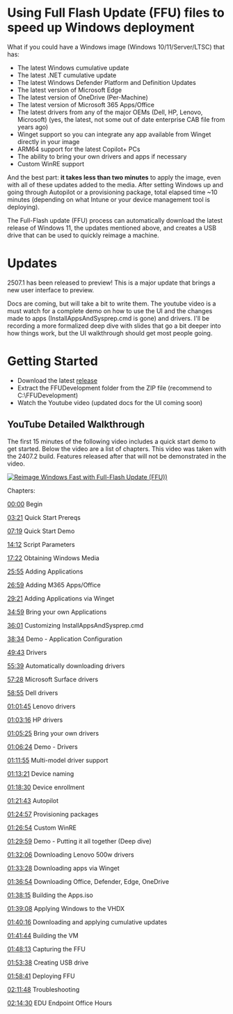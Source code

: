 # Using Full Flash Update (FFU) files to speed up Windows deployment

What if you could have a Windows image (Windows 10/11/Server/LTSC) that has:

- The latest Windows cumulative update
- The latest .NET cumulative update
- The latest Windows Defender Platform and Definition Updates
- The latest version of Microsoft Edge
- The latest version of OneDrive (Per-Machine)
- The latest version of Microsoft 365 Apps/Office
- The latest drivers from any of the major OEMs (Dell, HP, Lenovo, Microsoft) (yes, the latest, not some out of date enterprise CAB file from years ago)
- Winget support so you can integrate any app available from Winget directly in your image
- ARM64 support for the latest Copilot+ PCs
- The ability to bring your own drivers and apps if necessary
- Custom WinRE support

And the best part: **it takes less than two minutes** to apply the image, even with all of these updates added to the media. After setting Windows up and going through Autopilot or a provisioning package, total elapsed time ~10 minutes (depending on what Intune or your device management tool is deploying).

The Full-Flash update (FFU) process can automatically download the latest release of Windows 11, the updates mentioned above, and creates a USB drive that can be used to quickly reimage a machine.

# Updates

2507.1 has been released to preview! This is a major update that brings a new user interface to preview.

Docs are coming, but will take a bit to write them. The youtube video is a must watch for a complete demo on how to use the UI and the changes made to apps (InstallAppsAndSysprep.cmd is gone) and drivers. I'll be recording a more formalized deep dive with slides that go a bit deeper into how things work, but the UI walkthrough should get most people going.

# Getting Started

- Download the latest [release](https://github.com/rbalsleyMSFT/FFU/releases)
- Extract the FFUDevelopment folder from the ZIP file (recommend to C:\FFUDevelopment)
- Watch the Youtube video (updated docs for the UI coming soon)

## YouTube Detailed Walkthrough

The first 15 minutes of the following video includes a quick start demo to get started. Below the video are a list of chapters. This video was taken with the 2407.2 build. Features released after that will not be demonstrated in the video.

[![Reimage Windows Fast with Full-Flash Update (FFU))](https://img.youtube.com/vi/rqXRbgeeKSQ/maxresdefault.jpg)](https://www.youtube.com/watch?v=rqXRbgeeKSQ "Reimage Windows Fast with Full-Flash Update (FFU))")

Chapters:

[00:00](https://www.youtube.com/watch?v=rqXRbgeeKSQ&t=0s) Begin

[03:21](https://www.youtube.com/watch?v=rqXRbgeeKSQ&t=201s) Quick Start Prereqs

[07:19](https://www.youtube.com/watch?v=rqXRbgeeKSQ&t=439s) Quick Start Demo

[14:12](https://www.youtube.com/watch?v=rqXRbgeeKSQ&t=852s) Script Parameters

[17:22](https://www.youtube.com/watch?v=rqXRbgeeKSQ&t=1042s) Obtaining Windows Media

[25:55](https://www.youtube.com/watch?v=rqXRbgeeKSQ&t=1555s) Adding Applications

[26:59](https://www.youtube.com/watch?v=rqXRbgeeKSQ&t=1619s) Adding M365 Apps/Office

[29:21](https://www.youtube.com/watch?v=rqXRbgeeKSQ&t=1761s) Adding Applications via Winget

[34:59](https://www.youtube.com/watch?v=rqXRbgeeKSQ&t=2099s) Bring your own Applications

[36:01](https://www.youtube.com/watch?v=rqXRbgeeKSQ&t=2161s) Customizing InstallAppsAndSysprep.cmd

[38:34](https://www.youtube.com/watch?v=rqXRbgeeKSQ&t=2314s) Demo - Application Configuration

[49:43](https://www.youtube.com/watch?v=rqXRbgeeKSQ&t=2983s) Drivers

[55:39](https://www.youtube.com/watch?v=rqXRbgeeKSQ&t=3339s) Automatically downloading drivers

[57:28](https://www.youtube.com/watch?v=rqXRbgeeKSQ&t=3448s) Microsoft Surface drivers

[58:55](https://www.youtube.com/watch?v=rqXRbgeeKSQ&t=3535s) Dell drivers

[01:01:45](https://www.youtube.com/watch?v=rqXRbgeeKSQ&t=3705s) Lenovo drivers

[01:03:16](https://www.youtube.com/watch?v=rqXRbgeeKSQ&t=3796s) HP drivers

[01:05:25](https://www.youtube.com/watch?v=rqXRbgeeKSQ&t=3925s) Bring your own drivers

[01:06:24](https://www.youtube.com/watch?v=rqXRbgeeKSQ&t=3984s) Demo - Drivers

[01:11:55](https://www.youtube.com/watch?v=rqXRbgeeKSQ&t=4315s) Multi-model driver support

[01:13:21](https://www.youtube.com/watch?v=rqXRbgeeKSQ&t=4401s) Device naming

[01:18:30](https://www.youtube.com/watch?v=rqXRbgeeKSQ&t=4710s) Device enrollment

[01:21:43](https://www.youtube.com/watch?v=rqXRbgeeKSQ&t=4903s) Autopilot

[01:24:57](https://www.youtube.com/watch?v=rqXRbgeeKSQ&t=5097s) Provisioning packages

[01:26:54](https://www.youtube.com/watch?v=rqXRbgeeKSQ&t=5214s) Custom WinRE

[01:29:59](https://www.youtube.com/watch?v=rqXRbgeeKSQ&t=5399s) Demo - Putting it all together (Deep dive)

[01:32:06](https://www.youtube.com/watch?v=rqXRbgeeKSQ&t=5526s) Downloading Lenovo 500w drivers

[01:33:28](https://www.youtube.com/watch?v=rqXRbgeeKSQ&t=5608s) Downloading apps via Winget

[01:36:54](https://www.youtube.com/watch?v=rqXRbgeeKSQ&t=5814s) Downloading Office, Defender, Edge, OneDrive

[01:38:15](https://www.youtube.com/watch?v=rqXRbgeeKSQ&t=5895s) Building the Apps.iso

[01:39:08](https://www.youtube.com/watch?v=rqXRbgeeKSQ&t=5948s) Applying Windows to the VHDX

[01:40:16](https://www.youtube.com/watch?v=rqXRbgeeKSQ&t=6016s) Downloading and applying cumulative updates

[01:41:44](https://www.youtube.com/watch?v=rqXRbgeeKSQ&t=6104s) Building the VM

[01:48:13](https://www.youtube.com/watch?v=rqXRbgeeKSQ&t=6493s) Capturing the FFU

[01:53:38](https://www.youtube.com/watch?v=rqXRbgeeKSQ&t=6818s) Creating USB drive

[01:58:41](https://www.youtube.com/watch?v=rqXRbgeeKSQ&t=7121s) Deploying FFU

[02:11:48](https://www.youtube.com/watch?v=rqXRbgeeKSQ&t=7908s) Troubleshooting

[02:14:30](https://www.youtube.com/watch?v=rqXRbgeeKSQ&t=8070s) EDU Endpoint Office Hours
